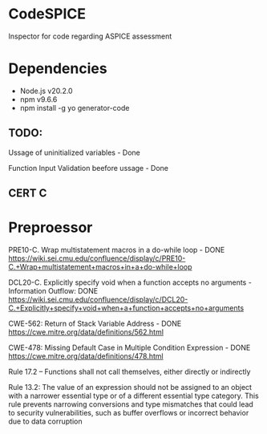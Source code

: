# CodeSPICE
Inspector for code regarding ASPICE assessment

# Dependencies
* Node.js v20.2.0
* npm v9.6.6
* npm install -g yo generator-code


## TODO:

Ussage of uninitialized variables - Done

Function Input Validation beefore ussage - Done

## CERT C

# Preproessor

PRE10-C. Wrap multistatement macros in a do-while loop - DONE
https://wiki.sei.cmu.edu/confluence/display/c/PRE10-C.+Wrap+multistatement+macros+in+a+do-while+loop

DCL20-C. Explicitly specify void when a function accepts no arguments - Information Outflow: DONE
https://wiki.sei.cmu.edu/confluence/display/c/DCL20-C.+Explicitly+specify+void+when+a+function+accepts+no+arguments

CWE-562: Return of Stack Variable Address - DONE
https://cwe.mitre.org/data/definitions/562.html

CWE-478: Missing Default Case in Multiple Condition Expression - DONE
https://cwe.mitre.org/data/definitions/478.html

Rule 17.2 – Functions shall not call themselves, either directly or indirectly

Rule 13.2: The value of an expression should not be assigned to an object with a narrower essential type or of a different essential type category.
This rule prevents narrowing conversions and type mismatches that could lead to security vulnerabilities, such as buffer overflows or incorrect behavior due to data corruption

